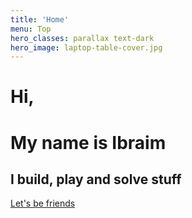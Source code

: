 ```yaml
---
title: 'Home'
menu: Top
hero_classes: parallax text-dark
hero_image: laptop-table-cover.jpg
---
```

<h1><span> Hi, </span></h1>
<h1><span> My name is Ibraim </span> </h1>
<h2><span>I build, play and solve stuff </span></h2>

[Let's be friends](http://soltonbaev.com/about-me)